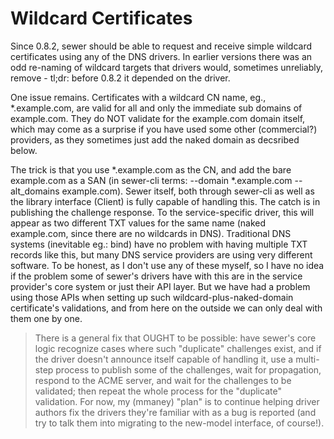 # Wildcard Certificates

Since 0.8.2, sewer should be able to request and receive simple wildcard
certificates using any of the DNS drivers.  In earlier versions there was an
odd re-naming of wildcard targets that drivers would, sometimes unreliably,
remove - tl;dr: before 0.8.2 it depended on the driver.

One issue remains.  Certificates with a wildcard CN name, eg.,
*.example.com, are valid for all and only the immediate sub domains of
example.com.  They do NOT validate for the example.com domain itself, which
may come as a surprise if you have used some other (commercial?) providers,
as they sometimes just add the naked domain as decsribed below.

The trick is that you use *.example.com as the CN, and add the bare
example.com as a SAN (in sewer-cli terms: --domain *.example.com
--alt_domains example.com).  Sewer itself, both through sewer-cli as well as
the library interface (Client) is fully capable of handling this.  The catch
is in publishing the challenge response.  To the service-specific driver,
this will appear as two different TXT values for the same name (naked
example.com, since there are no wildcards in DNS).  Traditional DNS systems
(inevitable eg.: bind) have no problem with having multiple TXT records like
this, but many DNS service providers are using very different software.  To
be honest, as I don't use any of these myself, so I have no idea if the
problem some of sewer's drivers have with this are in the service provider's
core system or just their API layer.  But we have had a problem using those
APIs when setting up such wildcard-plus-naked-domain certificate's
validations, and from here on the outside we can only deal with them one by
one.

> There is a general fix that OUGHT to be possible: have sewer's core logic
recognize cases where such "duplicate" challenges exist, and if the driver
doesn't announce itself capable of handling it, use a multi-step process to
publish some of the challenges, wait for propagation, respond to the ACME
server, and wait for the challenges to be validated; then repeat the whole
process for the "duplicate" validation.  For now, my (mmaney) "plan" is to
continue helping driver authors fix the drivers they're familiar with as a
bug is reported (and try to talk them into migrating to the new-model
interface, of course!).
